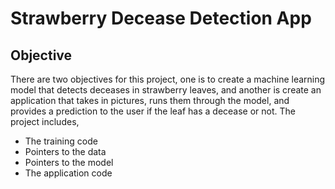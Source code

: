 # Strawberry Decease Detection App


## Objective

There are two objectives for this project, one is to create a machine learning model 
that detects deceases in strawberry leaves, and another is create an application that 
takes in pictures, runs them through the model, and provides a prediction to the user if 
the leaf has a decease or not. The project includes,
- The training code
- Pointers to the data
- Pointers to the model
- The application code